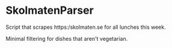 # SkolmatenParser
Script that scrapes https:/skolmaten.se for all lunches this week.

Minimal filtering for dishes that aren't vegetarian.
